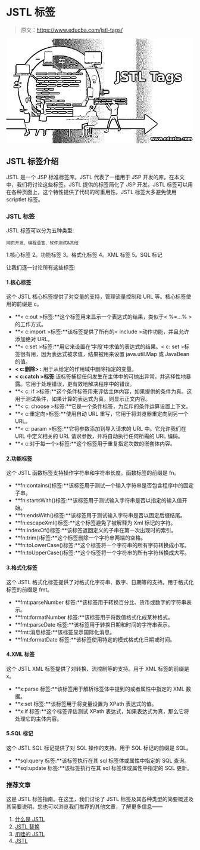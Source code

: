 # JSTL 标签

> 原文：<https://www.educba.com/jstl-tags/>

![JSTL Tags](img/36580eee9dea9cf7f691fd41a71425b8.png "JSTL Tags")



## JSTL 标签介绍

JSTL 是一个 JSP 标准标签库。JSTL 代表了一组用于 JSP 开发的库。在本文中，我们将讨论这些标签。JSTL 提供的标签简化了 JSP 开发。JSTL 标签可以用在各种页面上，这个特性提供了代码的可重用性。JSTL 标签大多避免使用 scriptlet 标签。

### JSTL 标签

JSTL 标签可以分为五种类型:

<small>网页开发、编程语言、软件测试&其他</small>

1.核心标签
2。功能标签
3。格式化标签
4。XML 标签
5。SQL 标记

让我们逐一讨论所有这些标签:

#### 1.核心标签

这个 JSTL 核心标签提供了对变量的支持，管理流量控制和 URL 等。核心标签使用的前缀是 c。

*   **< c:out >标签:**这个标签用来显示一个表达式的结果，类似于< %=…% >的工作方式。
*   **< c:import >标签:**该标签提供了所有的< include >动作功能，并且允许添加绝对 URL。
*   **< c:set >标签:**用它来设置在‘字段’中求值的表达式的结果。< c: set >标签很有用，因为表达式被求值，结果被用来设置 java.util.Map 或 JavaBean 的值。
*   **< c:删除> :** 用于从给定的作用域中删除指定的变量。
*   **< c:catch >标签**:该标签捕捉任何发生在主体中的可抛出异常，并选择性地暴露。它用于处理错误，更有效地解决程序中的错误。
*   **< c: if >标签:**这个条件标签用来评估主体内容，如果提供的条件为真。这用于测试条件，如果计算的表达式为真，则显示正文内容。
*   **< c: choose >标签:**它是一个条件标签，为互斥的条件运算设置上下文。
*   **< c:重定向>标签:**使用自动 URL 重写，它用于将浏览器重定向到另一个 URL。
*   **< c: param >标签:**它将参数添加到导入请求的 URL 中。它允许我们在 URL 中定义相关的 URL 请求参数，并将自动执行任何所需的 URL 编码。
*   **< c:对于每一个>标签:**这个标签用于重复指定次数的嵌套体内容。

#### 2.功能标签

这个 JSTL 函数标签支持操作字符串和字符串长度。函数标签的前缀是 fn。

*   **fn:contains()标签:**该标签用于测试一个输入字符串是否包含程序中的固定子串。
*   **fn:startsWith()标签:**该标签用于测试输入字符串是否以指定的输入值开始。
*   **fn:endsWith()标签:**该标签用于测试输入字符串是否以固定后缀结尾。
*   **fn:escapeXml()标签:**这个标签避免了被解释为 Xml 标记的字符。
*   **fn:indexOf()标签:**该标签返回定义的子串在第一次出现时的索引。
*   **fn:trim()标签:**这个标签删除一个字符串两端的空格。
*   **fn:toLowerCase()标签:**这个标签将一个字符串的所有字符转换成小写。
*   **fn:toUpperCase()标签:**这个标签将一个字符串的所有字符转换成大写。

#### 3.格式化标签

这个 JSTL 格式化标签提供了对格式化字符串、数字、日期等的支持。用于格式化标签的前缀是 fmt。

*   **fmt:parseNumber 标签:**该标签用于转换百分比、货币或数字的字符串表示。
*   **fmt:formatNumber 标签:**该标签用于将数值格式化成某种格式。
*   **fmt:parseDate 标签:**该标签用于转换日期和时间的字符串表示。
*   **fmt:消息标签:**该标签显示国际化消息。
*   **fmt:formatDate 标签:**该标签使用特定的模式格式化日期或时间。

#### 4.XML 标签

这个 JSTL XML 标签提供了对转换、流控制等的支持。用于 XML 标签的前缀是 x。

*   **x:parse 标签:**该标签用于解析标签体中提到的或者属性中指定的 XML 数据。
*   **x:set 标签:**该标签用于将变量设置为 XPath 表达式的值。
*   **x:if 标签:**这个标签评估测试 XPath 表达式，如果表达式为真，那么它将处理它的主体内容。

#### 5.SQL 标记

这个 JSTL SQL 标记提供了对 SQL 操作的支持。用于 SQL 标记的前缀是 SQL。

*   **sql:query 标签:**该标签执行在其 sql 标签体或属性中指定的 SQL 查询。
*   **sql:update 标签:**该标签执行在其 sql 标签体或属性中指定的 SQL 更新。

### 推荐文章

这是 JSTL 标签指南。在这里，我们讨论了 JSTL 标签及其各种类型的简要概述及其简要说明。您也可以浏览我们推荐的其他文章，了解更多信息——

1.  [什么是 JSTL](https://www.educba.com/jstl/)
2.  [JSTL 替换](https://www.educba.com/jstl-replace/)
3.  [爪哇的 JSTL](https://www.educba.com/jstl-in-java/)
4.  [JSTL](https://www.educba.com/jstl/)





